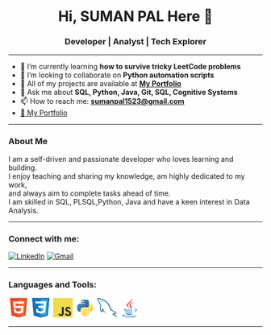 <!-- Title -->
<h1 align="center">Hi, SUMAN PAL Here 👋</h1>
<h3 align="center">Developer | Analyst | Tech Explorer</h3>

---

- 🌱 I’m currently learning **how to survive tricky LeetCode problems**
- 🤝 I’m looking to collaborate on **Python automation scripts**
- 📂 All of my projects are available at **[My Portfolio](<PORTFOLIO_LINK>)**
- 💬 Ask me about **SQL, Python, Java, Git, SQL, Cognitive Systems**
- 📫 How to reach me: **<sumanpal1523@gmail.com>**
- [🔗 My Portfolio](https://sumanpal15.github.io/portfolio/)


---

### About Me
I am a self-driven and passionate developer who loves learning and building.  
I enjoy teaching and sharing my knowledge, am highly dedicated to my work,  
and always aim to complete tasks ahead of time.  
I am skilled in SQL, PLSQL,Python, Java and have a keen interest in Data Analysis.

---

### Connect with me:
[![LinkedIn](https://img.shields.io/badge/LinkedIn-%230077B5.svg?style=for-the-badge&logo=linkedin&logoColor=white)](<www.linkedin.com/in/sumanpal15>)
[![Gmail](https://img.shields.io/badge/Gmail-D14836?style=for-the-badge&logo=gmail&logoColor=white)](mailto:<sumanpal1523@gmail.com>)

---

### Languages and Tools:
<p align="left">
<img src="https://raw.githubusercontent.com/devicons/devicon/master/icons/html5/html5-original.svg" alt="HTML5" width="40" height="40"/> 
<img src="https://raw.githubusercontent.com/devicons/devicon/master/icons/css3/css3-original.svg" alt="CSS3" width="40" height="40"/> 
<img src="https://raw.githubusercontent.com/devicons/devicon/master/icons/javascript/javascript-original.svg" alt="JavaScript" width="40" height="40"/> 
<img src="https://raw.githubusercontent.com/devicons/devicon/master/icons/python/python-original.svg" alt="Python" width="40" height="40"/> 
<img src="https://raw.githubusercontent.com/devicons/devicon/master/icons/mysql/mysql-original.svg" alt="MySQL" width="40" height="40"/> 
<img src="https://raw.githubusercontent.com/devicons/devicon/master/icons/java/java-original.svg" alt="Java" width="40" height="40"/> 
</p>

---





